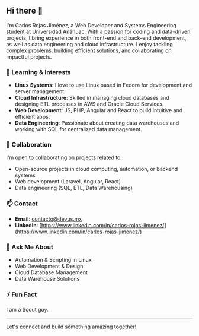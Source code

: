 ## Hi there 👋

I'm Carlos Rojas Jiménez, a Web Developer and Systems Engineering student at Universidad Anáhuac. With a passion for coding and data-driven projects, I bring experience in both front-end and back-end development, as well as data engineering and cloud infrastructure. I enjoy tackling complex problems, building efficient solutions, and collaborating on impactful projects.

### 🌱 Learning & Interests
- **Linux Systems**: I love to use Linux based in Fedora for development and server management.
- **Cloud Infrastructure**: Skilled in managing cloud databases and designing ETL processes in AWS and Oracle Cloud Services.
- **Web Development**: JS, PHP, Angular and React to build intuitive and efficient apps.
- **Data Engineering**: Passionate about creating data warehouses and working with SQL for centralized data management.

### 👯 Collaboration
I'm open to collaborating on projects related to:
- Open-source projects in cloud computing, automation, or backend systems
- Web development (Laravel, Angular, React)
- Data engineering (SQL, ETL, Data Warehousing)

### 📫 Contact
- **Email**: [contacto@devus.mx](mailto:contacto@devus.mx)
- **LinkedIn**: [https://www.linkedin.com/in/carlos-rojas-jimenez/](https://www.linkedin.com/in/carlos-rojas-jimenez/)

### 💬 Ask Me About
- Automation & Scripting in Linux
- Web Development & Design
- Cloud Database Management
- Data Warehouse Solutions

### ⚡ Fun Fact
I am a Scout guy.

---

Let's connect and build something amazing together!

